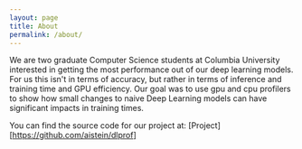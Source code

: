 ```yaml
---
layout: page
title: About
permalink: /about/
---
```


We are two graduate Computer Science students at Columbia University interested in getting the most performance out of our deep learning models. For us this isn't in terms of accuracy, but rather in terms of inference and training time and GPU efficiency. Our goal was to use gpu and cpu profilers to show how small changes to naive Deep Learning models can have significant impacts in training times.

You can find the source code for our project at:
[Project][https://github.com/aistein/dlprof]
